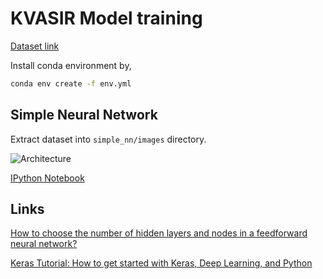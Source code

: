 # KVASIR Model training

[Dataset link](https://s3-us-west-2.amazonaws.com/static.pyimagesearch.com/keras-tutorial/keras-tutorial.zip)

Install conda environment by,

```bash
conda env create -f env.yml
```

## Simple Neural Network

Extract dataset into `simple_nn/images` directory.

![Architecture](https://www.pyimagesearch.com/wp-content/uploads/2018/09/keras_tutorial_simplenn_arch.png)

[IPython Notebook](simple-nn/README.ipynb)

## Links

[How to choose the number of hidden layers and nodes in a feedforward neural network?](https://stats.stackexchange.com/questions/181/how-to-choose-the-number-of-hidden-layers-and-nodes-in-a-feedforward-neural-netw)

[Keras Tutorial: How to get started with Keras, Deep Learning, and Python](https://www.pyimagesearch.com/2018/09/10/keras-tutorial-how-to-get-started-with-keras-deep-learning-and-python)
